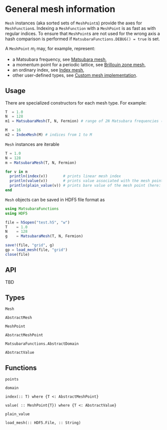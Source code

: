# General mesh information

`Mesh` instances (aka sorted sets of `MeshPoint`s) provide the axes for `MeshFunction`s. 
Indexing a `MeshFunction` with a `MeshPoint` is as fast as with regular indices. 
To ensure that `MeshPoint`s are not used for the wrong axis a hash comparison is performed if 
`MatsubaraFunctions.DEBUG() = true` is set.

A `MeshPoint` $m_i$ may, for example, represent:
 * a Matsubara frequency, see [Matsubara mesh](@ref),
 * a momentum point for a periodic lattice, see [Brillouin zone mesh](@ref),
 * an ordinary index, see [Index mesh](@ref),
 * other user-defined types, see [Custom mesh implementation](@ref).

## Usage

There are specialized constructors for each mesh type. For example:

```julia
T  = 1.0
N  = 128
m1 = MatsubaraMesh(T, N, Fermion) # range of 2N Matsubara frequencies (symmetric around zero)

M  = 16
m2 = IndexMesh(M) # indices from 1 to M
```

`Mesh` instances are iterable

```julia
T = 1.0
N = 128
m = MatsubaraMesh(T, N, Fermion)

for v in m
  println(index(v))       # prints linear mesh index
  println(value(v))       # prints value associated with the mesh point (here: a MatsubaraFrequency struct)
  println(plain_value(v)) # prints bare value of the mesh point (here: a Float64)
end
```

`Mesh` objects can be saved in HDF5 file format as

```julia
using MatsubaraFunctions 
using HDF5

file = h5open("test.h5", "w")
T    = 1.0
N    = 128
g    = MatsubaraMesh(T, N, Fermion)

save!(file, "grid", g) 
gp = load_mesh(file, "grid")
close(file)
```

## API

TBD

## Types

```@docs
Mesh
```

```@docs
AbstractMesh
```

```@docs
MeshPoint
```

```@docs
AbstractMeshPoint
```

```@docs
MatsubaraFunctions.AbstractDomain
```

```@docs
AbstractValue
```

## Functions

```@docs
points
```

```@docs
domain
```

```@docs
index(:: T) where {T <: AbstractMeshPoint}
```

```@docs
value( :: MeshPoint{T}) where {T <: AbstractValue}
```

```@docs
plain_value
```

```@docs
load_mesh(:: HDF5.File, :: String)
```    